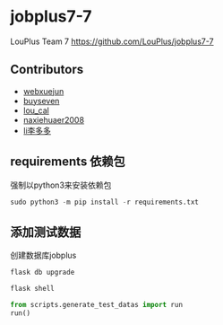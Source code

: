 # jobplus7-7
LouPlus Team 7 https://github.com/LouPlus/jobplus7-7

## Contributors
* [webxuejun](https://github.com/xue99999)
* [buyseven](https://github.com/buyseven)
* [lou_cal](https://github.com/tsunemori-akane)
* [naxiehuaer2008](https://github.com/naxiehuaer2008)
* [li李多多](https://github.com/66li)

## requirements 依赖包
强制以python3来安装依赖包
```python
sudo python3 -m pip install -r requirements.txt
```

## 添加测试数据
创建数据库jobplus


```python
flask db upgrade

flask shell

from scripts.generate_test_datas import run
run()
```


